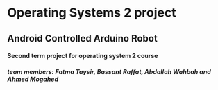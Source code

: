 # Operating Systems 2 project
## Android Controlled Arduino Robot
#### Second term project for operating system 2 course
##### team members: Fatma Taysir, Bassant Raffat, Abdallah Wahbah and Ahmed Mogahed
